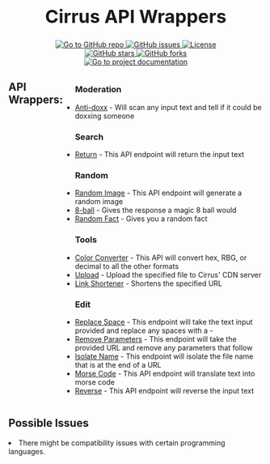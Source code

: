 <div align="center">
    <h1 style="font-size: 36px;">Cirrus API Wrappers</h1>
    <a href="https://github.com/caelen-cater/cirrus-api-wrappers" target="_blank">
        <img src="https://cdn.cirrus.center/main/icons/v1.svg" alt="Go to GitHub repo">
    </a>
    <a href="https://github.com/caelen-cater/cirrus-api-wrappers/issues" target="_blank">
        <img src="https://api.cirrus.center/api/v1/search/api-stats/wrapper-github/issues.php" alt="GitHub issues">
    </a>
    <a href="https://github.com/caelen-cater/cirrus-api-wrappers/blob/main/LICENSE" target="_blank">
        <img src="https://cdn.cirrus.center/main/icons/License-MIT-blue.svg" alt="License">
    </a>
    <br>
    <a href="https://github.com/caelen-cater/cirrus-api-wrappers" target="_blank">
        <img src="https://api.cirrus.center/api/v1/search/api-stats/wrapper-github/stars.php" alt="GitHub stars">
    </a>
    <a href="https://github.com/caelen-cater/cirrus-api-wrappers" target="_blank">
        <img src="https://api.cirrus.center/api/v1/search/api-stats/wrapper-github/forks.php" alt="GitHub forks">
    </a>
    <br>
    <a href="https://docs.cirrus.center" target="_blank">
        <img src="https://cdn.cirrus.center/main/icons/view-Documentation-blue.svg" alt="Go to project documentation">
    </a>
</div>    
<div style="display: flex; align-items: flex-start;">
    <h2 style="text-align: left;">API Wrappers:</h2>
    <ul>
        <h3>Moderation</h3><li><a href="//">Anti-doxx</a> - Will scan any input text and tell if it could be doxxing someone</li>
        <h3>Search</h3><li><a href="//">Return</a> - This API endpoint will return the input text</li>
        <h3>Random</h3><li><a href="//">Random Image</a> - This API endpoint will generate a random image</li>
        <li><a href="//">8-ball</a> - Gives the response a magic 8 ball would</li>
        <li><a href="//">Random Fact</a> - Gives you a random fact</li>
        <h3>Tools</h3><li><a href="//">Color Converter</a> - This API will convert hex, RBG, or decimal to all the other formats</li>
        <li><a href="//">Upload</a> - Upload the specified file to Cirrus' CDN server</li>
        <li><a href="//">Link Shortener</a> - Shortens the specified URL</li>
        <h3>Edit</h3><li><a href="//">Replace Space</a> - This endpoint will take the text input provided and replace any spaces with a -</li>
        <li><a href="//">Remove Parameters</a> - This endpoint will take the provided URL and remove any parameters that follow</li>
        <li><a href="//">Isolate Name</a> - This endpoint will isolate the file name that is at the end of a URL</li>
        <li><a href="//">Morse Code</a> - This API endpoint will translate text into morse code</li>
        <li><a href="//">Reverse</a> - This API endpoint will reverse the input text</li>
    </ul>
</div>
<h2 style="text-align: left;">Possible Issues</h2>
<li><a>There might be compatibility issues with certain programming languages.</a></li>
